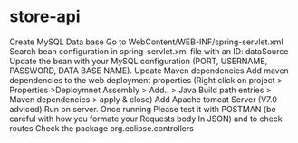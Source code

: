 # store-api
Create MySQL Data base
Go to WebContent/WEB-INF/spring-servlet.xml
Search bean configuration in spring-servlet.xml file with an ID: dataSource
Update the bean with your MySQL configuration (PORT, USERNAME, PASSWORD, DATA BASE NAME).
Update Maven dependencies
Add maven dependencies to the web deployment properties (Right click on project > Properties >Deploymnet Assembly > Add.. > Java Build path entries > Maven dependencies > apply & close)
Add Apache tomcat Server (V7.0 adviced)
Run on server.
Once running Please test it with POSTMAN (be careful with how you formate your Requests body In JSON) and to check routes Check the package org.eclipse.controllers
